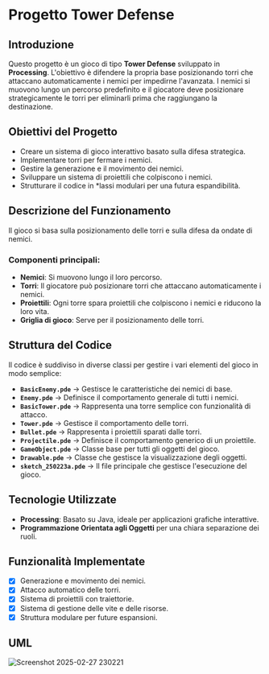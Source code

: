 # Progetto Tower Defense

## Introduzione

Questo progetto è un gioco di tipo **Tower Defense** sviluppato in **Processing**. L'obiettivo è difendere la propria base posizionando torri che attaccano automaticamente i nemici per impedirne l'avanzata. I nemici si muovono lungo un percorso predefinito e il giocatore deve posizionare strategicamente le torri per eliminarli prima che raggiungano la destinazione.

## Obiettivi del Progetto

- Creare un sistema di gioco interattivo basato sulla difesa strategica.
- Implementare torri per fermare i nemici.
- Gestire la generazione e il movimento dei nemici.
- Sviluppare un sistema di proiettili che colpiscono i nemici.
- Strutturare il codice in *lassi modulari per una futura espandibilità.

## Descrizione del Funzionamento

Il gioco si basa sulla posizionamento delle torri e sulla difesa da ondate di nemici.

### Componenti principali:
- **Nemici**: Si muovono lungo il loro percorso.
- **Torri**: Il giocatore può posizionare torri che attaccano automaticamente i nemici.
- **Proiettili**: Ogni torre spara proiettili che colpiscono i nemici e riducono la loro vita.
- **Griglia di gioco**: Serve per il posizionamento delle torri.

## Struttura del Codice

Il codice è suddiviso in diverse classi per gestire i vari elementi del gioco in modo semplice:

- **`BasicEnemy.pde`** → Gestisce le caratteristiche dei nemici di base.
- **`Enemy.pde`** → Definisce il comportamento generale di tutti i nemici.
- **`BasicTower.pde`** → Rappresenta una torre semplice con funzionalità di attacco.
- **`Tower.pde`** → Gestisce il comportamento delle torri.
- **`Bullet.pde`** → Rappresenta i proiettili sparati dalle torri.
- **`Projectile.pde`** → Definisce il comportamento generico di un proiettile.
- **`GameObject.pde`** → Classe base per tutti gli oggetti del gioco.
- **`Drawable.pde`** → Classe che gestisce la visualizzazione degli oggetti.
- **`sketch_250223a.pde`** → Il file principale che gestisce l'esecuzione del gioco.

## Tecnologie Utilizzate

- **Processing**: Basato su Java, ideale per applicazioni grafiche interattive.
- **Programmazione Orientata agli Oggetti** per una chiara separazione dei ruoli.

## Funzionalità Implementate

- [x] Generazione e movimento dei nemici.
- [x] Attacco automatico delle torri.
- [x] Sistema di proiettili con traiettorie.
- [x] Sistema di gestione delle vite e delle risorse.
- [x] Struttura modulare per future espansioni.

## UML
![Screenshot 2025-02-27 230221](https://github.com/user-attachments/assets/93bf6278-4e2e-4e50-a096-eee751d90e9f)



